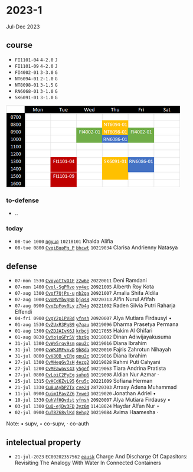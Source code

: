 # 2023-1
Jul-Dec 2023


## course
+ `FI1101-04` `4-2.0` `J`
+ `FI1101-09` `4-2.0` `J`
+ `FI4002-01` `3-3.0` `G`
+ `NT6094-01` `2-1.0` `G`
+ `NT8098-01` `3-1.5` `G`
+ `RN6068-01` `3-1.0` `G`
+ `SK6091-01` `3-1.0` `G`

![](courses.png)


### to-defense
+ ..

### today
+ `08-tue 1000` []() [`ngyuq`](https://osf.io/ngyuq/) `10218101` Khalda Alifia
+ `08-tue 0800` [`CvqiBqpPg_P`](https://www.instagram.com/p/CvqiBqpPg_P/) [`bhcwt`](https://osf.io/bhcwt/) `10219034` Clarisa Andrienny Natasya


## defense
+ `07-mon 1530` [`CvoyotTvO1F`](https://www.instagram.com/p/CvoyotTvO1F/) [`z2w6e`](https://osf.io/z2w6e/) `20220011` Deni Ramdani
+ `07-mon 1400` [`Cvol-SgPRvo`](https://www.instagram.com/p/Cvol-SgPRvo/) [`vy4ec`](https://osf.io/vy4ec/) `20921005` Alberth Roy Kota
+ `07-aug 1300` [`Cvof7QjPs-u`](https://www.instagram.com/p/Cvof7QjPs-u/) [`nb2ga`](https://osf.io/nb2ga/) `20921007` Amalia Shifa Aldila
+ `07-aug 1000` [`CvoMVYbvgN8`](https://www.instagram.com/p/CvoMVYbvgN8/) [`bjqs8`](https://osf.io/bjqs8/) `20220313` Alfin Nurul Afifah
+ `07-aug 0900` [`CvoEpFov0Ly`](https://www.instagram.com/p/CvoEpFov0Ly/) [`z7b4g`](https://osf.io/z7b4g/) `20221002` Raden Silvia Putri Raharja Effendi
+ `04-fri 0900` [`CvgY2p1PV8d`](https://www.instagram.com/p/CvgY2p1PV8d/) [`yfnsh`](https://osf.io/yfnsh/) `20920007` Alya Mutiara Firdausyi &bull;
+ `01-aug 1530` [`CvZUxR3PgB9`](https://www.instagram.com/p/CvZUxR3PgB9/) [`g7qau`](https://osf.io/g7qau/) `10219096` Dharma Prasetya Permana
+ `01-aug 1300` [`CvZDJAIvK6J`](https://www.instagram.com/p/CvZDJAIvK6J/) [`krbcj`](https://osf.io/krbcj/) `10217055` Hakim Al Ghifari
+ `01-aug 0830` [`CvYojoGPr5V`](https://www.instagram.com/p/CvYojoGPr5V/) [`tbz9p`](https://osf.io/tbz9p/) `30218002` Dinan Adiwijayakusuma
+ `31-jul 1300` [`CvWe5rqv9sm`](https://www.instagram.com/p/CvWe5rqv9sm/) [`qpu2c`](https://osf.io/qpu2c/) `10219016` Diana Ibrahim
+ `31-jul 1000` [`CvWKJMFvnvD`](https://www.instagram.com/p/CvWKJMFvnvD/) [`9b8da`](https://osf.io/9b8da/) `10220010` Fajris Zahrotun Nihayah
+ `31-jul 0800` [`CvV80B_vERg`](https://www.instagram.com/p/CvV80B_vERg/) [`qpu2c`](https://osf.io/qpu2c/) `10219016` Diana Ibrahim
+ `27-jul 1300` [`CvMHegGv3sH`](https://www.instagram.com/p/CvMHegGv3sH/) [`4ezg2`](https://osf.io/4ezg2/) `10219028` Rahmi Puti Cahyani
+ `27-jul 1200` [`CvMEawpvs43`](https://www.instagram.com/p/CvMEawpvs43/) [`y5gef`](https://osf.io/y5gef/) `10219063` Tiara Andrina Pratista
+ `27-jul 0800` [`CvLoiC2PyEg`](https://www.instagram.com/p/CvLoiC2PyEg/) [`suhp6`](https://osf.io/suhp6/) `10219098` Aldian Nur Azmar &middot;
+ `25-jul 1315` [`CvHCd6ZvL95`](https://www.instagram.com/p/CvHCd6ZvL95/) [`6ru5c`](https://osf.io/6ru5c/) `20221009` Sofiana Herman
+ `21-jul 1330` [`Cu8uAybPZTx`](https://www.instagram.com/p/Cu8uAybPZTx/) [`cve24`](https://osf.io/cve24/) `28720303` Arrasy Adena Muhammad
+ `11-jul 0900` [`CuimIPavZZ6`](https://www.instagram.com/p/CuimIPavZZ6/) [`7vwe3`](https://osf.io/7vwe3/) `10219020` Jonathan Adriel &bull;
+ `10-jul 1330` [`CuhVfHQvdst`](https://www.instagram.com/p/CuhVfHQvdst/) [`yfnsh`](https://osf.io/yfnsh/) `20920007` Alya Mutiara Firdausy &bull;
+ `03-jul 1300` [`CuQ-ejDv3FD`](https://www.instagram.com/p/CuQ-ejDv3FD/) [`3yz6m`](https://osf.io/3yz6m/) `11418024`
Haydar Alfan Nur &#x25E6;
+ `02-jul 0900` [`CuT8Z68vlKd`](https://www.instagram.com/p/CuT8Z68vlKd/) [`8ehq2`](https://osf.io/8ehq2/) `10219084` Avima Haamesha &middot;

Note: &bull; supv, &#x25E6; co-supv, &middot; co-auth


## intelectual property
+ `21-jul-2023` `EC00202357562` [`eausk`](https://osf.io/eausk) Charge And Discharge Of Capasitors: Revisiting The Analogy With Water In Connected Containers
